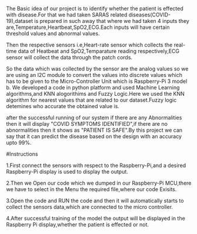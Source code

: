 The Basic idea of our project is to identify whether the patient is effected with disease.For that we had taken SARAS related diseases(COVID-19),dataset is prepared in such away that where we had taken 4 inputs they are,Temperature,Heartbeat,SpO2,ECG.Each inputs will have certain threshold values and abnormal values.

Then the respective sensors i.e,Heart-rate sensor which collects the real-time data of Heatbeat and SpO2,Temparature reading respectively,ECG sensor will collect the data through the patch cords.

So the data which was collected by the sensor are the analog values so we are using an I2C module to convert the values into discrete values which has to be given to the Micro-Controller Unit which is Raspberry-Pi 3 model b.
We developed a code in python platform and used Machine Learning algorithms,and KNN alogorithims and Fuzzy Logic.Here we used the KNN algorithm for nearest values that are related to our dataset.Fuzzy logic detemines who accurate the obtained value is.

after the successful running of our system if there are any Abnormalities then it will display "COVID SYMPTOMS IDENTIFIED",if there are no abnormalities then it shows as "PATIENT IS SAFE".By this project we can say that it can predict the disease based on the design with an accuracy upto 99%.

#Instructions

1.First connect the sensors with respect to the Raspberry-Pi,and a desired Raspberry-Pi display is used to display the output.

2.Then we Open our code which we dumped in our Raspberry-Pi MCU,there we have to select in the Menu the required file,where 	our code Exisits.

3.Open the code and RUN the code and then it will automatically starts to collect the sensors data,which are connected to the micro controller.

4.After successful training of the model the output will be displayed in the Raspberry Pi display,whether the patient is effected or not.
